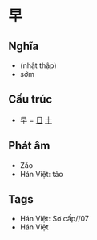 # 早

## Nghĩa

* (nhật thập)
* sớm

## Cấu trúc
* 早 = [日](日.md) [十](十.md)

## Phát âm

* Zǎo
* Hán Việt: tảo

## Tags
* Hán Việt: Sơ cấp//07
* Hán Việt

<script>window.HANZI_FIELD='早';</script>
